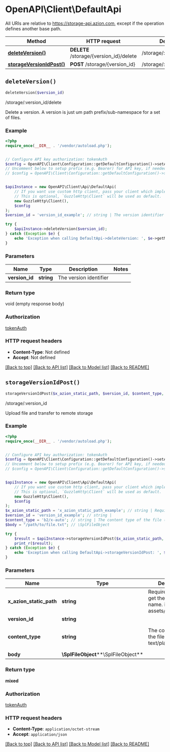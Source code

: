 # OpenAPI\Client\DefaultApi

All URIs are relative to https://storage-api.azion.com, except if the operation defines another base path.

| Method | HTTP request | Description |
| ------------- | ------------- | ------------- |
| [**deleteVersion()**](DefaultApi.md#deleteVersion) | **DELETE** /storage/{version_id}/delete | /storage/:version_id/delete |
| [**storageVersionIdPost()**](DefaultApi.md#storageVersionIdPost) | **POST** /storage/{version_id} | /storage/:version_id |


## `deleteVersion()`

```php
deleteVersion($version_id)
```

/storage/:version_id/delete

Delete a version. A version is just um path prefix/sub-namespace for a set of files.

### Example

```php
<?php
require_once(__DIR__ . '/vendor/autoload.php');


// Configure API key authorization: tokenAuth
$config = OpenAPI\Client\Configuration::getDefaultConfiguration()->setApiKey('Authorization', 'YOUR_API_KEY');
// Uncomment below to setup prefix (e.g. Bearer) for API key, if needed
// $config = OpenAPI\Client\Configuration::getDefaultConfiguration()->setApiKeyPrefix('Authorization', 'Bearer');


$apiInstance = new OpenAPI\Client\Api\DefaultApi(
    // If you want use custom http client, pass your client which implements `GuzzleHttp\ClientInterface`.
    // This is optional, `GuzzleHttp\Client` will be used as default.
    new GuzzleHttp\Client(),
    $config
);
$version_id = 'version_id_example'; // string | The version identifier

try {
    $apiInstance->deleteVersion($version_id);
} catch (Exception $e) {
    echo 'Exception when calling DefaultApi->deleteVersion: ', $e->getMessage(), PHP_EOL;
}
```

### Parameters

| Name | Type | Description  | Notes |
| ------------- | ------------- | ------------- | ------------- |
| **version_id** | **string**| The version identifier | |

### Return type

void (empty response body)

### Authorization

[tokenAuth](../../README.md#tokenAuth)

### HTTP request headers

- **Content-Type**: Not defined
- **Accept**: Not defined

[[Back to top]](#) [[Back to API list]](../../README.md#endpoints)
[[Back to Model list]](../../README.md#models)
[[Back to README]](../../README.md)

## `storageVersionIdPost()`

```php
storageVersionIdPost($x_azion_static_path, $version_id, $content_type, $body): mixed
```

/storage/:version_id

Upload file and transfer to remote storage

### Example

```php
<?php
require_once(__DIR__ . '/vendor/autoload.php');


// Configure API key authorization: tokenAuth
$config = OpenAPI\Client\Configuration::getDefaultConfiguration()->setApiKey('Authorization', 'YOUR_API_KEY');
// Uncomment below to setup prefix (e.g. Bearer) for API key, if needed
// $config = OpenAPI\Client\Configuration::getDefaultConfiguration()->setApiKeyPrefix('Authorization', 'Bearer');


$apiInstance = new OpenAPI\Client\Api\DefaultApi(
    // If you want use custom http client, pass your client which implements `GuzzleHttp\ClientInterface`.
    // This is optional, `GuzzleHttp\Client` will be used as default.
    new GuzzleHttp\Client(),
    $config
);
$x_azion_static_path = 'x_azion_static_path_example'; // string | Required in order to get the path and file name. i.e.: assets/css/main.css
$version_id = 'version_id_example'; // string | 
$content_type = 'b2/x-auto'; // string | The content type of the file (Example: text/plain).
$body = "/path/to/file.txt"; // \SplFileObject

try {
    $result = $apiInstance->storageVersionIdPost($x_azion_static_path, $version_id, $content_type, $body);
    print_r($result);
} catch (Exception $e) {
    echo 'Exception when calling DefaultApi->storageVersionIdPost: ', $e->getMessage(), PHP_EOL;
}
```

### Parameters

| Name | Type | Description  | Notes |
| ------------- | ------------- | ------------- | ------------- |
| **x_azion_static_path** | **string**| Required in order to get the path and file name. i.e.: assets/css/main.css | |
| **version_id** | **string**|  | |
| **content_type** | **string**| The content type of the file (Example: text/plain). | [optional] [default to &#39;b2/x-auto&#39;] |
| **body** | **\SplFileObject****\SplFileObject**|  | [optional] |

### Return type

**mixed**

### Authorization

[tokenAuth](../../README.md#tokenAuth)

### HTTP request headers

- **Content-Type**: `application/octet-stream`
- **Accept**: `application/json`

[[Back to top]](#) [[Back to API list]](../../README.md#endpoints)
[[Back to Model list]](../../README.md#models)
[[Back to README]](../../README.md)
